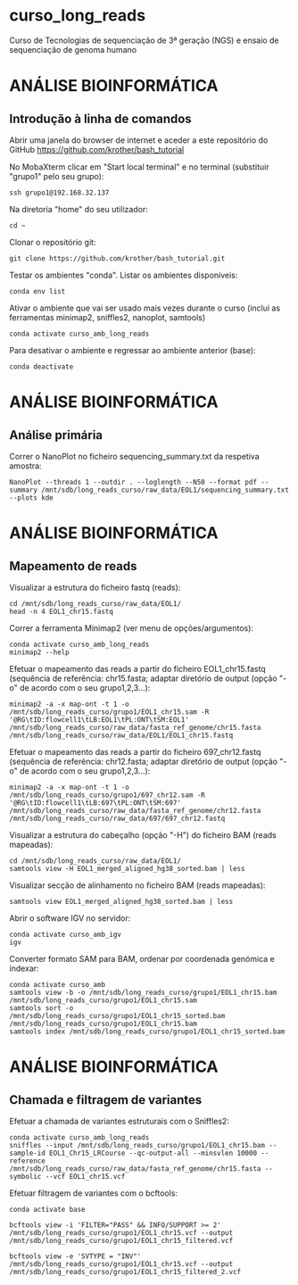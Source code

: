 # curso_long_reads
Curso de Tecnologias de sequenciação de 3ª geração (NGS) e ensaio de sequenciação de genoma humano

# ANÁLISE BIOINFORMÁTICA
## Introdução à linha de comandos 
Abrir uma janela do browser de internet e aceder a este repositório do GitHub https://github.com/krother/bash_tutorial

No MobaXterm clicar em "Start local terminal" e no terminal (substituir "grupo1" pelo seu grupo):

```
ssh grupo1@192.168.32.137
```

Na diretoria "home" do seu utilizador: 
```
cd ~
```

Clonar o repositório git:
```
git clone https://github.com/krother/bash_tutorial.git
```

Testar os ambientes "conda". Listar os ambientes disponíveis:
```
conda env list
```
Ativar o ambiente que vai ser usado mais vezes durante o curso (inclui as ferramentas minimap2, sniffles2, nanoplot, samtools)
```
conda activate curso_amb_long_reads
```
Para desativar o ambiente e regressar ao ambiente anterior (base):
```
conda deactivate
```

# ANÁLISE BIOINFORMÁTICA
## Análise primária
Correr o NanoPlot no ficheiro sequencing_summary.txt da respetiva amostra:
```
NanoPlot --threads 1 --outdir . --loglength --N50 --format pdf --summary /mnt/sdb/long_reads_curso/raw_data/EOL1/sequencing_summary.txt --plots kde 
```


# ANÁLISE BIOINFORMÁTICA
## Mapeamento de reads
Visualizar a estrutura do ficheiro fastq (reads):
```
cd /mnt/sdb/long_reads_curso/raw_data/EOL1/
head -n 4 EOL1_chr15.fastq
```

Correr a ferramenta Minimap2 (ver menu de opções/argumentos):
```
conda activate curso_amb_long_reads
minimap2 --help
```

Efetuar o mapeamento das reads a partir do ficheiro EOL1_chr15.fastq (sequência de referência: chr15.fasta; adaptar diretório de output (opção "-o" de acordo com o seu grupo1,2,3...):
```
minimap2 -a -x map-ont -t 1 -o /mnt/sdb/long_reads_curso/grupo1/EOL1_chr15.sam -R '@RG\tID:flowcell1\tLB:EOL1\tPL:ONT\tSM:EOL1' /mnt/sdb/long_reads_curso/raw_data/fasta_ref_genome/chr15.fasta /mnt/sdb/long_reads_curso/raw_data/EOL1/EOL1_chr15.fastq
```


Efetuar o mapeamento das reads a partir do ficheiro 697_chr12.fastq (sequência de referência: chr12.fasta; adaptar diretório de output (opção "-o" de acordo com o seu grupo1,2,3...):
```
minimap2 -a -x map-ont -t 1 -o /mnt/sdb/long_reads_curso/grupo1/697_chr12.sam -R '@RG\tID:flowcell1\tLB:697\tPL:ONT\tSM:697' /mnt/sdb/long_reads_curso/raw_data/fasta_ref_genome/chr12.fasta /mnt/sdb/long_reads_curso/raw_data/697/697_chr12.fastq
```


Visualizar a estrutura do cabeçalho (opção "-H") do ficheiro BAM (reads mapeadas):
```
cd /mnt/sdb/long_reads_curso/raw_data/EOL1/
samtools view -H EOL1_merged_aligned_hg38_sorted.bam | less
``` 

Visualizar secção de alinhamento no ficheiro BAM (reads mapeadas):
```
samtools view EOL1_merged_aligned_hg38_sorted.bam | less
```

Abrir o software IGV no servidor:
```
conda activate curso_amb_igv
igv
```

Converter formato SAM para BAM, ordenar por coordenada genómica e indexar:
```
conda activate curso_amb
samtools view -b -o /mnt/sdb/long_reads_curso/grupo1/EOL1_chr15.bam /mnt/sdb/long_reads_curso/grupo1/EOL1_chr15.sam
samtools sort -o /mnt/sdb/long_reads_curso/grupo1/EOL1_chr15_sorted.bam /mnt/sdb/long_reads_curso/grupo1/EOL1_chr15.bam
samtools index /mnt/sdb/long_reads_curso/grupo1/EOL1_chr15_sorted.bam
```

# ANÁLISE BIOINFORMÁTICA
## Chamada e filtragem de variantes
Efetuar a chamada de variantes estruturais com o Sniffles2:
```
conda activate curso_amb_long_reads
sniffles --input /mnt/sdb/long_reads_curso/grupo1/EOL1_chr15.bam --sample-id EOL1_Chr15_LRCourse --qc-output-all --minsvlen 10000 --reference /mnt/sdb/long_reads_curso/raw_data/fasta_ref_genome/chr15.fasta --symbolic --vcf EOL1_chr15.vcf
```

Efetuar filtragem de variantes com o bcftools:
```
conda activate base

bcftools view -i 'FILTER="PASS" && INFO/SUPPORT >= 2' /mnt/sdb/long_reads_curso/grupo1/EOL1_chr15.vcf --output /mnt/sdb/long_reads_curso/grupo1/EOL1_chr15_filtered.vcf

bcftools view -e 'SVTYPE = "INV"' /mnt/sdb/long_reads_curso/grupo1/EOL1_chr15.vcf --output /mnt/sdb/long_reads_curso/grupo1/EOL1_chr15_filtered_2.vcf
``` 
